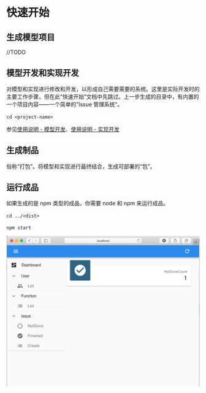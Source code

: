 
# 快速开始

## 生成模型项目

//TODO

## 模型开发和实现开发

对模型和实现进行修改和开发，以形成自己需要需要的系统。这里是实际开发时的主要工作步骤，但在此“快速开始”文档中先跳过。上一步生成的目录中，有内置的一个项目内容——一个简单的”Issue 管理系统“。

`cd <project-name>`

参见[使用说明 - 模型开发](use/model.md)、[使用说明 - 实现开发](use/impl.md)

## 生成制品

俗称“打包”。将模型和实现进行最终结合，生成可部署的“包”。


## 运行成品

如果生成的是 npm 类型的成品，你需要 node 和 npm 来运行成品。

`cd ../<dist>`

`npm start`

![ScreenShot2020-06-01](images/ScreenShot2020-06-01.png)

